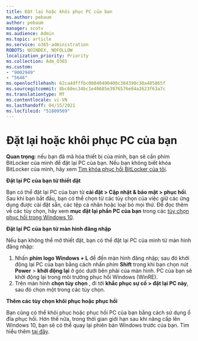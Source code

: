```yaml
---
title: Đặt lại hoặc khôi phục PC của bạn
ms.author: pebaum
author: pebaum
manager: scotv
ms.audience: Admin
ms.topic: article
ms.service: o365-administration
ROBOTS: NOINDEX, NOFOLLOW
localization_priority: Priority
ms.collection: Adm_O365
ms.custom:
- "9002949"
- "5646"
ms.openlocfilehash: 62ca4dfffbc08040400400c384390c30a485865f
ms.sourcegitcommit: 8bc60ec34bc1e40685e3976576e04a2623f63a7c
ms.translationtype: MT
ms.contentlocale: vi-VN
ms.lasthandoff: 04/15/2021
ms.locfileid: "51809569"
---
```

# <a name="reset-or-recover-your-pc"></a>Đặt lại hoặc khôi phục PC của bạn

**Quan trọng**: nếu bạn đã mã hóa thiết bị của mình, bạn sẽ cần phím BitLocker của mình để đặt lại PC của bạn. Nếu bạn không biết khóa BitLocker của mình, hãy xem [Tìm khóa phục hồi BitLocker của tôi](https://support.microsoft.com/help/4026181/windows-10-find-my-bitlocker-recovery-key).

**Đặt lại PC của bạn từ thiết đặt**

Bạn có thể đặt lại PC của bạn từ **cài đặt > Cập nhật & bảo mật > phục hồi**. Sau khi bạn bắt đầu, bạn có thể chọn từ các tùy chọn của việc giữ các ứng dụng được cài đặt sẵn, các tệp cá nhân hoặc loại bỏ mọi thứ. Để đọc thêm về các tùy chọn, hãy xem **mục đặt lại phần PC của bạn** trong các [tùy chọn phục hồi trong Windows 10](https://support.microsoft.com/help/12415/windows-10-recovery-options).

**Đặt lại PC của bạn từ màn hình đăng nhập**

Nếu bạn không thể mở thiết đặt, bạn có thể đặt lại PC của mình từ màn hình đăng nhập:

1. Nhấn **phím logo Windows + L** để đến màn hình đăng nhập; sau đó khởi động lại PC của bạn bằng cách nhấn phím **Shift** trong khi bạn chọn nút **Power** > **khởi động lại** ở góc dưới bên phải của màn hình. PC của bạn sẽ khởi động lại trong môi trường phục hồi Windows (WinRE).
2. Trên màn hình **chọn tùy chọn** , đi tới **khắc phục sự cố > đặt lại PC này**, sau đó chọn một trong các tùy chọn.

**Thêm các tùy chọn khôi phục hoặc phục hồi**

Bạn cũng có thể khôi phục hoặc phục hồi PC của bạn bằng cách sử dụng ổ đĩa phục hồi. Hơn thế nữa, trong thời gian giới hạn sau khi nâng cấp lên Windows 10, bạn sẽ có thể quay lại phiên bản Windows trước của bạn. Tìm hiểu thêm [tại đây](https://support.microsoft.com/help/12415/windows-10-recovery-options).
